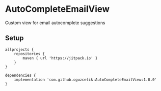 # AutoCompleteEmailView
Custom view for email autocomplete suggestions

## Setup
```
allprojects {
    repositories {
	    maven { url 'https://jitpack.io' }
    }
}
```
```
dependencies {
    implementation 'com.github.oguzcelik:AutoCompleteEmailView:1.0.0'
}
```
